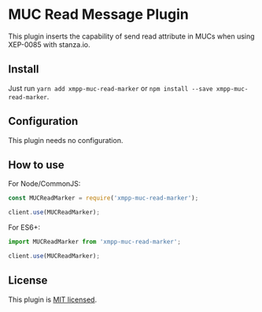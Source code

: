 # MUC Read Message Plugin

This plugin inserts the capability of send read attribute in MUCs when using XEP-0085 with stanza.io.

## Install

Just run ```yarn add xmpp-muc-read-marker``` or ```npm install --save xmpp-muc-read-marker```.

## Configuration

This plugin needs no configuration.

## How to use

For Node/CommonJS:

```javascript
const MUCReadMarker = require('xmpp-muc-read-marker');

client.use(MUCReadMarker);
``` 

For ES6+:
```javascript
import MUCReadMarker from 'xmpp-muc-read-marker';

client.use(MUCReadMarker);
```

## License

This plugin is [MIT licensed](./LICENSE).